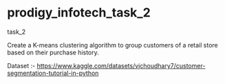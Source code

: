 # prodigy_infotech_task_2

task_2

Create a K-means clustering algorithm to group customers of a retail store based on their purchase history.


Dataset :- https://www.kaggle.com/datasets/vjchoudhary7/customer-segmentation-tutorial-in-python
